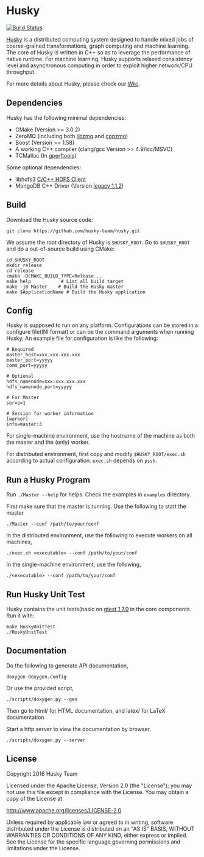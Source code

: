 Husky
=======

[![Build Status](https://travis-ci.org/husky-team/husky.svg?branch=master)](https://travis-ci.org/husky-team/husky)

[Husky](http://www.husky-project.com/) is a distributed computing system designed to handle mixed jobs of coarse-grained transformations, graph computing and machine learning. The core of Husky is written in C++ so as to leverage the performance of native runtime. For machine learning, Husky supports relaxed consistency level and asynchronous computing in order to exploit higher network/CPU throughput.

For more details about Husky, please check our [Wiki](https://github.com/husky-team/husky/wiki).


Dependencies
-------------

Husky has the following minimal dependencies:

* CMake (Version >= 3.0.2)
* ZeroMQ (including both [libzmq](https://github.com/zeromq/libzmq) and [cppzmq](https://github.com/zeromq/cppzmq))
* Boost (Version >= 1.58)
* A working C++ compiler (clang/gcc Version >= 4.9/icc/MSVC)
* TCMalloc (In [gperftools](https://github.com/gperftools/gperftools))

Some optional dependencies:

* libhdfs3 [C/C++ HDFS Client](https://github.com/Pivotal-Data-Attic/pivotalrd-libhdfs3)
* MongoDB C++ Driver (Version [legacy 1.1.2](https://github.com/mongodb/mongo-cxx-driver/tree/legacy))

Build
-----

Download the Husky source code:

    git clone https://github.com/husky-team/husky.git

We assume the root directory of Husky is `$HUSKY_ROOT`. Go to `$HUSKY_ROOT` and do a out-of-source build using CMake:

    cd $HUSKY_ROOT
    mkdir release
    cd release
    cmake -DCMAKE_BUILD_TYPE=Release ..
    make help           # List all build target
    make -j8 Master    # Build the Husky master
    make $ApplicationName # Build the Husky application

Config
-------------

Husky is supposed to run on any platform. Configurations can be stored in a configure file(INI format) or can be the command arguments when running Husky. An example file for configuration is like the following:

    # Required
    master_host=xxx.xxx.xxx.xxx
    master_port=yyyyy
    comm_port=yyyyy

    # Optional
    hdfs_namenode=xxx.xxx.xxx.xxx
    hdfs_namenode_port=yyyyy

    # For Master
    serve=1

    # Session for worker information
    [worker]
    info=master:3


For single-machine environment, use the hostname of the machine as both the master and the (only) worker.

For distributed environment, first copy and modify `$HUSKY_ROOT/exec.sh` according to actual configuration. `exec.sh` depends on `pssh`.

Run a Husky Program
--------------------

Run `./Master --help` for helps. Check the examples in `examples` directory.

First make sure that the master is running. Use the following to start the master

    ./Master --conf /path/to/your/conf

In the distributed environment, use the following to execute workers on all machines,

    ./exec.sh <executable> --conf /path/to/your/conf

In the single-machine environment, use the following,

    ./<executable> --conf /path/to/your/conf

Run Husky Unit Test
--------------------

Husky contains the unit tests(basic on [gtest 1.7.0](https://github.com/google/googletest) in the core components. Run it with:

    make HuskyUnitTest
    ./HuskyUnitTest

Documentation
---------------

Do the following to generate API documentation,

    doxygen doxygen.config

Or use the provided script,

    ./scripts/doxygen.py --gen

Then go to html/ for HTML documentation, and latex/ for LaTeX documentation

Start a http server to view the documentation by browser,

    ./scripts/doxygen.py --server

License
---------------

Copyright 2016 Husky Team

Licensed under the Apache License, Version 2.0 (the "License");
you may not use this file except in compliance with the License.
You may obtain a copy of the License at

http://www.apache.org/licenses/LICENSE-2.0

Unless required by applicable law or agreed to in writing, software
distributed under the License is distributed on an "AS IS" BASIS,
WITHOUT WARRANTIES OR CONDITIONS OF ANY KIND, either express or implied.
See the License for the specific language governing permissions and
limitations under the License.
